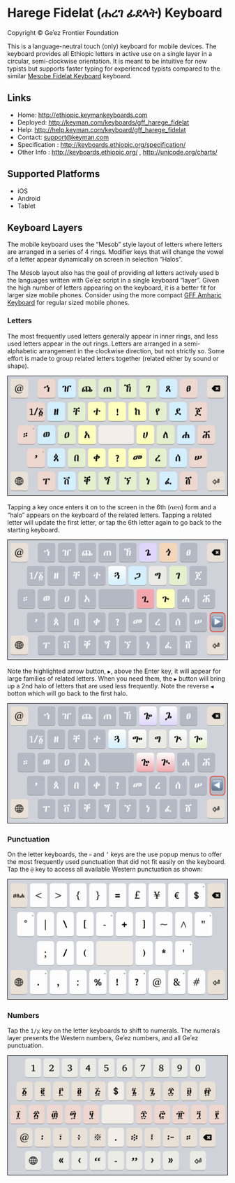 # Harege Fidelat (ሐረገ ፊደላት) Keyboard

Copyright © Geʾez Frontier Foundation

This is a language-neutral touch (only) keyboard for mobile devices. The keyboard provides all Ethiopic letters in active use on a single layer in a circular, semi-clockwise orientation. It is meant to be intuitive for new typists but supports faster typing for experienced typists compared to the similar [Mesobe Fidelat Keyboard](https://github.com/keymanapp/keyboards/tree/master/release/gff/gff_mesobe_fidelat) keyboard.

## Links

 * Home:     <http://ethiopic.keymankeyboards.com>
 * Deployed: <http://keyman.com/keyboards/gff_harege_fidelat>
 * Help:     <http://help.keyman.com/keyboard/gff_harege_fidelat>
 * Contact:  <support@keyman.com>
 * Specification :  http://keyboards.ethiopic.org/specification/
 * Other Info    :  http://keyboards.ethiopic.org/ , http://unicode.org/charts/

## Supported Platforms

 * iOS
 * Android
 * Tablet

## Keyboard Layers

The mobile keyboard uses the “Mesob” style layout of letters where letters are arranged in a series of 4 rings.  Modifier keys that will change the vowel of a letter appear dynamically on screen in selection “Halos”. 

The Mesob layout also has the goal of providing *all* letters actively used b the languages written with Geʾez script in a single keyboard “layer”. Given the high number of letters appearing on the keyboard, it is a better fit for larger size mobile phones.   Consider using the more compact [GFF Amharic Keyboard](https://github.com/keymanapp/keyboards/tree/master/release/gff/gff_amharic) for regular sized mobile phones.

### Letters

The most frequently used letters generally appear in inner rings, and less used letters appear in the out rings. Letters are arranged in a semi-alphabetic arrangement in the clockwise direction, but not strictly so.  Some effort is made to group related letters together (related either by sound or shape).

<img src="source/help/images/gff_harege_fidelat-default-1.jpeg" style="border: 1px solid black;"/>

Tapping a key once enters it on to the screen in the 6th (ሳድስ) form and a “halo” appears on the keyboard of the related letters. Tapping a related letter will update the first letter, or tap the 6th letter again to go back to the starting keyboard. 

<img src="source/help/images/gff_harege_fidelat-default-2.jpeg" style="border: 1px solid black;"/>

Note the highlighted arrow button, `▶`, above the Enter key, it will appear for large families of related letters.  When you need them, the `▶` button will bring up a 2nd halo of letters that are used less frequently. Note the reverse `◀` botton which will go back to the first halo.


<img src="source/help/images/gff_harege_fidelat-default-3.jpeg" style="border: 1px solid black;"/>


### Punctuation

On the letter keyboards, the `።` and `’` keys are the use popup menus to offer the most frequently used punctuation that did not fit easily on the keyboard.  Tap the `@` key to access all available Western punctuation as shown:

<img src="source/help/images/gff_harege_fidelat-punctuation-1.jpeg" style="border: 1px solid black;"/>

### Numbers

Tap the `1/፩` key on the letter keyboards to shift to numerals. The numerals layer presents the Western numbers, Geʾez numbers, and all Geʾez punctuation.

<img src="source/help/images/gff_harege_fidelat-numerals-1.jpeg" style="border: 1px solid black;"/>
